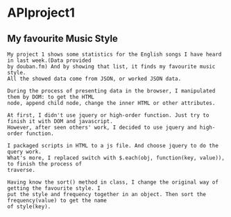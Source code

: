 APIproject1
===========
My favourite Music Style
------------------------
    My project 1 shows some statistics for the English songs I have heard in last week.(Data provided 
    by douban.fm) And by showing that list, it finds my favourite music style.
    All the showed data come from JSON, or worked JSON data.
    
    During the process of presenting data in the browser, I manipulated them by DOM: to get the HTML 
    node, append child node, change the inner HTML or other attributes. 
    
    At first, I didn't use jquery or high-order function. Just try to finish it with DOM and javascript.
    However, after seen others' work, I decided to use jquery and high-order function.
    
    I packaged scripts in HTML to a js file. And choose jquery to do the query work.
    What's more, I replaced switch with $.each(obj, function(key, value)), to finish the process of 
    traverse.
    
    Having know the sort() method in class, I change the original way of getting the favourite style. I
    put the style and frequency together in an object. Then sort the frequency(value) to get the name 
    of style(key).
     
